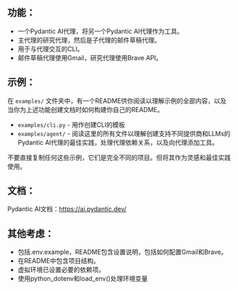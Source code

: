 ## 功能：

- 一个Pydantic AI代理，将另一个Pydantic AI代理作为工具。
- 主代理的研究代理，然后是子代理的邮件草稿代理。
- 用于与代理交互的CLI。
- 邮件草稿代理使用Gmail，研究代理使用Brave API。

## 示例：

在 `examples/` 文件夹中，有一个README供你阅读以理解示例的全部内容，以及当你为上述功能创建文档时如何构建你自己的README。

- `examples/cli.py` - 用作创建CLI的模板
- `examples/agent/` - 阅读这里的所有文件以理解创建支持不同提供商和LLMs的Pydantic AI代理的最佳实践，处理代理依赖关系，以及向代理添加工具。

不要直接复制任何这些示例，它们是完全不同的项目。但将其作为灵感和最佳实践使用。

## 文档：

Pydantic AI文档：https://ai.pydantic.dev/

## 其他考虑：

- 包括.env.example，README包含设置说明，包括如何配置Gmail和Brave。
- 在README中包含项目结构。
- 虚拟环境已设置必要的依赖项。
- 使用python_dotenv和load_env()处理环境变量